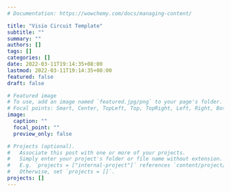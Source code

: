```yaml
---
# Documentation: https://wowchemy.com/docs/managing-content/

title: "Visio Circuit Template"
subtitle: ""
summary: ""
authors: []
tags: []
categories: []
date: 2022-03-11T19:14:35+08:00
lastmod: 2022-03-11T19:14:35+08:00
featured: false
draft: false

# Featured image
# To use, add an image named `featured.jpg/png` to your page's folder.
# Focal points: Smart, Center, TopLeft, Top, TopRight, Left, Right, BottomLeft, Bottom, BottomRight.
image:
  caption: ""
  focal_point: ""
  preview_only: false

# Projects (optional).
#   Associate this post with one or more of your projects.
#   Simply enter your project's folder or file name without extension.
#   E.g. `projects = ["internal-project"]` references `content/project/deep-learning/index.md`.
#   Otherwise, set `projects = []`.
projects: []
---
```

